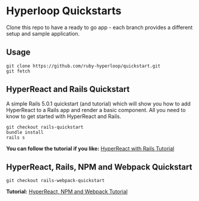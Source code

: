 # Hyperloop Quickstarts
Clone this repo to have a ready to go app - each branch provides a different setup and sample application.

## Usage

```
git clone https://github.com/ruby-hyperloop/quickstart.git
git fetch
```

## HyperReact and Rails Quickstart

A simple Rails 5.0.1 quickstart (and tutorial) which will show you how to add HyperReact to a Rails app and render a basic component. All you need to know to get started with HyperReact and Rails.

```
git checkout rails-quickstart
bundle install
rails s
```

**You can follow the tutorial if you like:** [HyperReact with Rails Tutorial](http://ruby-hyperloop.io/tutorials/hyperreact_with_rails/)

## HyperReact, Rails, NPM and Webpack Quickstart

```
git checkout rails-webpack-quickstart
```

**Tutorial:** [HyperReact, NPM and Webpack Tutorial](http://ruby-hyperloop.io/tutorials/hyperreact_with_webpack/)
